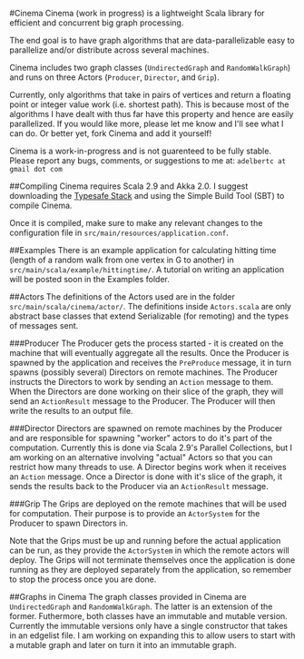#Cinema
Cinema (work in progress) is a lightweight 
Scala library for efficient and concurrent
big graph processing.

The end goal is to have graph algorithms that 
are data-parallelizable easy to parallelize and/or 
distribute across several machines.

Cinema includes two graph classes (`UndirectedGraph` 
and `RandomWalkGraph`) and runs on three Actors 
(`Producer`, `Director`, and `Grip`). 

Currently, only algorithms that take in pairs of 
vertices and return a floating point or integer 
value work (i.e. shortest path). This is because most 
of the algorithms I have dealt with thus far have 
this property and hence are easily parallelized. 
If you would like more, please let me know and I'll 
see what I can do. Or better yet, fork Cinema and add 
it yourself!

Cinema is a work-in-progress and is not guarenteed
to be fully stable. Please report any bugs, comments,
or suggestions to me at: `adelbertc at gmail dot com`

##Compiling
Cinema requires Scala 2.9 and Akka 2.0. I suggest
downloading the [Typesafe Stack](http://typesafe.com/) and using the Simple
Build Tool (SBT) to compile Cinema.

Once it is compiled, make sure to make any
relevant changes to the configuration file in
`src/main/resources/application.conf`.

##Examples
There is an example application for calculating
hitting time (length of a random walk from
one vertex in G to another) in
`src/main/scala/example/hittingtime/`. A tutorial
on writing an application will be posted
soon in the Examples folder.

##Actors
The definitions of the Actors used are in the folder
`src/main/scala/cinema/actor/`. The definitions
inside `Actors.scala` are only abstract base classes
that extend Serializable (for remoting) and the
types of messages sent.

###Producer
The Producer gets the process started - it is 
created on the machine that will eventually 
aggregate all the results. Once the Producer 
is spawned by  the application and receives the 
`PreProduce` message, it in turn 
spawns (possibly several) Directors on remote 
machines. The Producer instructs the Directors to 
work by sending an `Action` message to them. When the 
Directors are done working on their slice of the 
graph, they will send an `ActionResult` message to 
the Producer. The Producer will then write the 
results to an output file.

###Director
Directors are spawned on remote machines by 
the Producer and are responsible for spawning
"worker" actors to do it's part of the computation.
Currently this is done via Scala 2.9's Parallel
Collections, but I am working on an alternative
involving "actual" Actors so that you can restrict
how many threads to use. A Director begins work when 
it receives an `Action` message. Once a Director is 
done with it's slice of the graph, it sends the 
results back to the Producer via an `ActionResult` 
message.

###Grip
The Grips are deployed on the remote machines 
that will be used for computation. Their purpose 
is to provide an `ActorSystem` for the Producer 
to spawn Directors in.

Note that the Grips must be up and running before
the actual application can be run, as they provide
the `ActorSystem` in which the remote actors will
deploy. The Grips will not terminate themselves once 
the application is done running as they are deployed 
separately from the application, so remember to stop 
the process once you are done.

##Graphs in Cinema
The graph classes provided in Cinema are 
`UndirectedGraph` and `RandomWalkGraph`. The latter 
is an extension of the former. Futhermore, both 
classes have an immutable and mutable version. 
Currently the immutable versions only have a single 
constructor that takes in an edgelist file. I am 
working on expanding this to allow users to start
with a mutable graph and later on turn it into an
immutable graph.